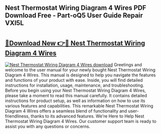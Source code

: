 ## Nest Thermostat Wiring Diagram 4 Wires PDF Download Free - Part-oQ5 User Guide Repair VXl5L

# <h2><a href="http://dft87uo.blite.top/?on=Nest+Thermostat+Wiring+Diagram+4+Wires">🔗Download New 👉🔴 Nest Thermostat Wiring Diagram 4 Wires</a></h2>

[![Nest Thermostat Wiring Diagram 4 Wires download](https://i.imgur.com/lujVjoI.png)](http://dft87uo.blite.top/?on=Nest+Thermostat+Wiring+Diagram+4+Wires)
Greetings and welcome to the user manual for your newly bought Nest Thermostat Wiring Diagram 4 Wires. This manual is designed to help you navigate the features and functions of your product with ease. Inside, you will find detailed instructions for installation, usage, maintenance, and troubleshooting. Before you begin using your Nest Thermostat Wiring Diagram 4 Wires, please take a moment to read this manual carefully. It contains detailed instructions for product setup, as well as information on how to use its various features and capabilities. This remarkable Nest Thermostat Wiring Diagram 4 Wires offers a seamless blend of functionality and user-friendliness, thanks to its advanced features. We're Here to Help Nest Thermostat Wiring Diagram 4 Wires. Our customer support team is ready to assist you with any questions or concerns.
